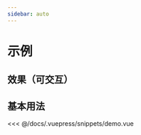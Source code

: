 ```yaml
---
sidebar: auto
---
```


# 示例

## 效果（可交互）

<ShowDemo />

## 基本用法

<<< @/docs/.vuepress/snippets/demo.vue